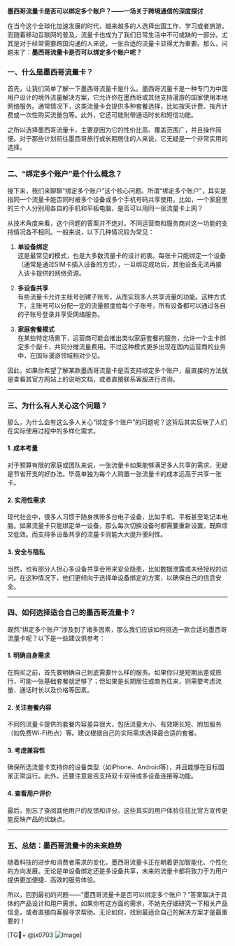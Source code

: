 **墨西哥流量卡是否可以绑定多个账户？——一场关于跨境通信的深度探讨**

在当今这个全球化加速发展的时代，越来越多的人选择出国工作、学习或者旅游。而随着移动互联网的普及，流量卡也成为了我们日常生活中不可或缺的一部分。尤其是对于经常需要跨国沟通的人来说，一张合适的流量卡显得尤为重要。那么，问题来了：**墨西哥流量卡是否可以绑定多个账户呢？**

### **一、什么是墨西哥流量卡？**

首先，让我们简单了解一下墨西哥流量卡是什么。墨西哥流量卡是一种专门为中国用户设计的境外流量解决方案，它允许你在墨西哥或其他支持漫游的国家使用本地网络服务。通常情况下，这类流量卡会提供多种套餐选择，比如按天计费、按月计费或一次性购买流量包等。此外，它还可能附带通话时长和短信功能。

之所以选择墨西哥流量卡，主要是因为它的性价比高、覆盖范围广，并且操作简便。对于那些计划前往墨西哥旅行或长期居住的人来说，它无疑是一个非常实用的选择。

---

### **二、“绑定多个账户”是个什么概念？**

接下来，我们来聊聊“绑定多个账户”这个核心问题。所谓“绑定多个账户”，其实是指同一个流量卡能否同时被多个设备或多个手机号码共享使用。比如，一个家庭里的三个人分别用各自的手机和平板电脑，是否可以用同一张流量卡上网？

从技术角度来看，这个问题的答案并不绝对。不同运营商和服务商对这一功能的支持情况各不相同。一般来说，以下几种情况较为常见：

1. **单设备绑定**  
   这是最常见的模式，也是大多数流量卡的设计初衷。每张卡只能绑定一个设备（通常是通过SIM卡插入设备的方式），一旦绑定成功后，其他设备无法再接入该卡提供的网络资源。

2. **多设备共享**  
   有些流量卡允许主账号创建子账号，从而实现多人共享流量的功能。这种方式下，主账号可以分配一定的流量额度给每个子账号，所有设备都可以通过各自的子账号登录并享受网络服务。

3. **家庭套餐模式**  
   在某些特定场景下，运营商可能会推出类似家庭套餐的服务，允许一个主卡绑定多个副卡，共同分摊流量费用。不过这种模式更多出现在国内运营商的业务中，在国际漫游领域相对少见。

因此，如果你希望了解某款墨西哥流量卡是否支持绑定多个账户，最直接的方法就是查看其官方网站上的说明文档，或者直接联系客服进行咨询。

---

### **三、为什么有人关心这个问题？**

那么，为什么会有这么多人关心“绑定多个账户”的问题呢？这背后其实反映了人们在实际使用过程中的多样化需求。

#### **1. 成本考量**
对于预算有限的家庭或团队来说，一张流量卡如果能够满足多人共享的需求，无疑是节省开支的好办法。毕竟单独为每个人购置一张流量卡的成本远高于共享一张卡。

#### **2. 实用性需求**
现代社会中，很多人习惯于随身携带多台电子设备，比如手机、平板甚至笔记本电脑。如果流量卡只能绑定单一设备，那么每次切换设备时都需要重新设置，既麻烦又低效。而支持多设备共享的流量卡则能大大提升便利性。

#### **3. 安全与隐私**
当然，也有部分人担心多设备共享会带来安全隐患，比如数据泄露或未经授权的访问。在这种情况下，他们更倾向于选择单设备绑定的方案，以确保自己的信息安全。

---

### **四、如何选择适合自己的墨西哥流量卡？**

既然“绑定多个账户”涉及到了诸多因素，那么我们应该如何挑选一款合适的墨西哥流量卡呢？以下是一些建议供参考：

#### **1. 明确自身需求**
在购买之前，首先要明确自己到底需要什么样的服务。如果你只是短期出差或旅行，可能一张基础套餐就足够了；但如果是长期居住或商务往来，则需要考虑流量、通话时长以及价格等因素。

#### **2. 关注套餐内容**
不同的流量卡提供的套餐内容差异很大，包括流量大小、有效期长短、附加服务（如免费Wi-Fi热点）等。建议根据自己的实际需求选择最合适的套餐。

#### **3. 考虑兼容性**
确保所选流量卡支持你的设备类型（如iPhone、Android等），并且能够在目标国家正常运行。此外，还要注意是否支持双卡双待或多设备连接等功能。

#### **4. 查看用户评价**
最后，别忘了查阅其他用户的反馈和评分。这些真实的用户体验往往比官方宣传更能反映产品的优缺点。

---

### **五、总结：墨西哥流量卡的未来趋势**

随着科技的进步和消费者需求的变化，墨西哥流量卡正在朝着更加智能化、个性化的方向发展。无论是单设备绑定还是多设备共享，未来的流量卡都将致力于为用户提供更加便捷、高效的服务体验。

所以，回到最初的问题——“墨西哥流量卡是否可以绑定多个账户？”答案取决于具体的产品设计和用户需求。如果你有这方面的需求，不妨先仔细研究一下相关产品信息，或者直接向客服寻求帮助。无论如何，找到最适合自己的解决方案才是最重要的！

[TG💪+ @jx0703 ![Image](https://github.com/user-attachments/assets/dbca1d08-cadb-493c-b0ec-ad6f7a83f270)]